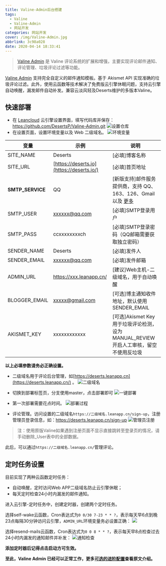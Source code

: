 ```yaml
---
title: Valine-Admin后台搭建
tags:
  - Valine
  - Valine-Admin
  - 网站开发
categories: 网站开发
cover: /img/Valine-Admin.jpg
abbrlink: 3c98a028
date: 2020-04-14 18:33:41
---
```

> [Valine Admin](https://github.com/DesertsP/Valine-Admin) 是 Valine 评论系统的扩展和增强，主要实现评论邮件通知、评论管理、垃圾评论过滤等功能。
<!-- more -->
[Valine Admin](https://github.com/DesertsP/Valine-Admin) 支持完全自定义的邮件通知模板。基于 Akismet API 实现准确的垃圾评论过滤。此外，使用云函数等技术解决了免费版云引擎休眠问题，支持云引擎自动唤醒，漏发邮件自动补发。兼容云淡风轻及Deserts维护的多版本Valine。
## 快速部署

- 在 [Leancloud](https://leancloud.cn/dashboard/#/apps) 云引擎设置界面，填写代码库并保存：<https://github.com/DesertsP/Valine-Admin.git>
![设置仓库](https://media.canheting.cn/img/1586763962331.jpg)
- 在设置页面，设置环境变量以及 Web 二级域名。
![环境变量](https://media.canheting.cn/img/1586764335298.jpg)

| 变量             | 示例                                      | 说明                                                         |
| ---------------- | ----------------------------------------- | ------------------------------------------------------------ |
| SITE_NAME        | Deserts                                   | [必填]博客名称                                               |
| SITE_URL         | [https://deserts.io](https://deserts.io/) | [必填]首页地址                                               |
| **SMTP_SERVICE** | QQ                                        | [新版支持]邮件服务提供商，支持 QQ、163、126、Gmail 以及 [更多](https://nodemailer.com/smtp/well-known/#supported-services) |
| SMTP_USER        | [xxxxxx@qq.com](mailto:xxxxxx@qq.com)     | [必填]SMTP登录用户                                           |
| SMTP_PASS        | ccxxxxxxxxch                              | [必填]SMTP登录密码（QQ邮箱需要获取独立密码）                 |
| SENDER_NAME      | Deserts                                   | [必填]发件人                                                 |
| SENDER_EMAIL     | [xxxxxx@qq.com](mailto:xxxxxx@qq.com)     | [必填]发件邮箱                                               |
| ADMIN_URL        | <https://xxx.leanapp.cn/>                 | [建议]Web主机-二级域名，用于自动唤醒                          |
| BLOGGER_EMAIL    | [xxxxx@gmail.com](mailto:xxxxx@gmail.com) | [可选]博主通知收件地址，默认使用SENDER_EMAIL                 |
| AKISMET_KEY      | xxxxxxxxxxxx                              | [可选]Akismet Key 用于垃圾评论检测，设为MANUAL_REVIEW开启人工审核，留空不使用反垃圾 |

**以上必填参数请务必正确设置。**

- 二级域名用于评论后台管理，如[https://deserts.leanapp.cn](https://deserts.leanapp.cn/) 。
![二级域名](https://media.canheting.cn/img/1586764344136.jpg)

- 切换到部署标签页，分支使用master，点击部署即可
![一键部署](https://media.canheting.cn/img/1586764501029.jpg)

- 第一次部署需要花点时间。
![部署过程](https://media.canheting.cn/img/1586764523793.jpg)

- 评论管理。访问设置的二级域名`https://二级域名.leanapp.cn/sign-up`，注册管理员登录信息，如：<https://deserts.leanapp.cn/sign-up>
 ![管理员注册](https://media.canheting.cn/img/1586764674233.jpg)

> 注：使用原版Valine如果遇到注册页面不显示直接跳转至登录页的情况，请手动删除_User表中的全部数据。

此后，可以通过`https://二级域名.leanapp.cn/`管理评论。

## 定时任务设置

目前实现了两种云函数定时任务：
- 自动唤醒，定时访问Web APP二级域名防止云引擎休眠；
- 每天定时检查24小时内漏发的邮件通知。

进入云引擎-定时任务中，创建定时器，创建两个定时任务。

选择self-wake云函数，Cron表达式为`0 0/30 7-23 * * ?`，表示每天早6点到晚23点每隔30分钟访问云引擎，`ADMIN_URL`环境变量务必设置正确：
![](https://media.canheting.cn/img/1586764761081.jpg)

选择resend-mails云函数，Cron表达式为`0 0 8 * * ?`，表示每天早8点检查过去24小时内漏发的通知邮件并补发：
![通知检查](https://media.canheting.cn/img/1586764769756.jpg)

**添加定时器后记得点击启动方可生效。**

**至此，Valine Admin 已经可以正常工作，更多[可选的进阶配置](https://github.com/DesertsP/Valine-Admin#至此valine-admin-已经可以正常工作更多以下是可选的进阶配置)查看原文介绍。**
